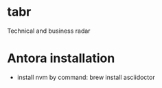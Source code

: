 # tabr
Technical and business radar

# Antora installation
* install nvm by command: brew install asciidoctor
